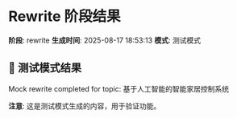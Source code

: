 # Rewrite 阶段结果

**阶段**: rewrite
**生成时间**: 2025-08-17 18:53:13
**模式**: 测试模式

## 📝 测试模式结果

Mock rewrite completed for topic: 基于人工智能的智能家居控制系统

**注意**: 这是测试模式生成的内容，用于验证功能。
